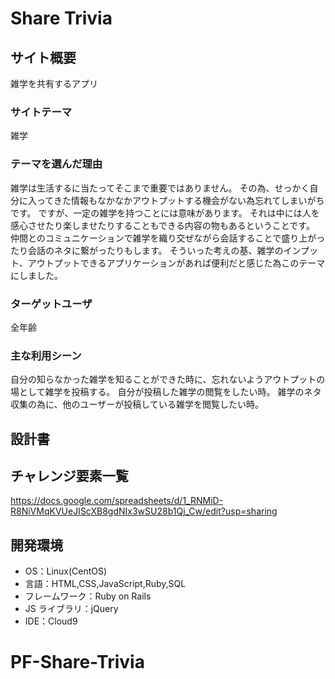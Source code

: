 # Share Trivia

## サイト概要

雑学を共有するアプリ

### サイトテーマ

雑学

### テーマを選んだ理由

雑学は生活するに当たってそこまで重要ではありません。
その為、せっかく自分に入ってきた情報もなかなかアウトプットする機会がない為忘れてしまいがちです。
ですが、一定の雑学を持つことには意味があります。
それは中には人を感心させたり楽しませたりすることもできる内容の物もあるということです。
仲間とのコミュニケーションで雑学を織り交ぜながら会話することで盛り上がったり会話のネタに繋がったりもします。
そういった考えの基、雑学のインプット、アウトプットできるアプリケーションがあれば便利だと感じた為このテーマにしました。

### ターゲットユーザ

全年齢

### 主な利用シーン

自分の知らなかった雑学を知ることができた時に、忘れないようアウトプットの場として雑学を投稿する。
自分が投稿した雑学の閲覧をしたい時。
雑学のネタ収集の為に、他のユーザーが投稿している雑学を閲覧したい時。

## 設計書



## チャレンジ要素一覧

https://docs.google.com/spreadsheets/d/1_RNMiD-R8NiVMqKVUeJIScXB8gdNIx3wSU28b1Qj_Cw/edit?usp=sharing

## 開発環境

- OS：Linux(CentOS)
- 言語：HTML,CSS,JavaScript,Ruby,SQL
- フレームワーク：Ruby on Rails
- JS ライブラリ：jQuery
- IDE：Cloud9
# PF-Share-Trivia
